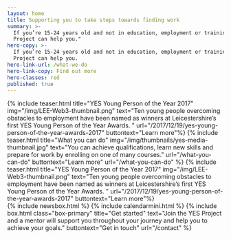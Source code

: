 ```yaml
---
layout: home
title: Supporting you to take steps towards finding work
summary: >-
  If you’re 15-24 years old and not in education, employment or training the YES
  Project can help you."
hero-copy: >-
  If you’re 15-24 years old and not in education, employment or training the YES
  Project can help you.
hero-link-url: /what-we-do
hero-link-copy: Find out more
hero-classes: red
published: true
---
```


<section class="band" id="projects">
<div class="container teasers-container">
{% include teaser.html title="YES Young Person of the Year 2017" img="/img/LEE-Web3-thumbnail.png"  text="Ten young people overcoming obstacles to employment have been named as winners at Leicestershire’s first YES Young Person of the Year Awards. " url="/2017/12/19/yes-young-person-of-the-year-awards-2017" buttontext="Learn more"%}
{% include teaser.html title="What you can do" img="/img/thumbnails/yes-media-thumbnail.jpg"  text="You can achieve qualifications, learn new skills and prepare for work by enrolling on one of many courses." url="/what-you-can-do" buttontext="Learn more" url="/what-you-can-do" %}
{% include teaser.html title="YES Young Person of the Year 2017" img="/img/LEE-Web3-thumbnail.png"  text="Ten young people overcoming obstacles to employment have been named as winners at Leicestershire’s first YES Young Person of the Year Awards. " url="/2017/12/19/yes-young-person-of-the-year-awards-2017" buttontext="Learn more"%}
</section>
<section class="band" id="updates">
<div class="container">
{% include newsbox.html %}
{% include calendarmini.html %}
{% include box.html class="box-primary" title="Get started" text="Join the YES Project and a mentor will support you throughout your journey and help you to achieve your goals." buttontext="Get in touch" url="/contact" %}
</div>
</section>
